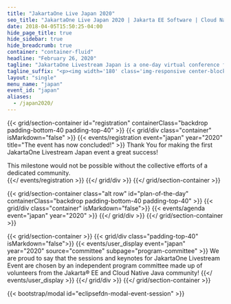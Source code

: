 ```yaml
---
title: "JakartaOne Live Japan 2020"
seo_title: "JakartaOne Live Japan 2020 | Jakarta EE Software | Cloud Native"
date: 2018-04-05T15:50:25-04:00
hide_page_title: true
hide_sidebar: true
hide_breadcrumb: true
container: "container-fluid"
headline: "February 26, 2020"
tagline: "JakartaOne Livestream Japan is a one-day virtual conference for engineers and business leaders on Jakarta ™ EE and its peripheral technologies focused on developing cloud-native Java applications."
tagline_suffix: "<p><img width='180' class='img-responsive center-block' src='/images/jakarta/jakarta-ee-logo.svg' alt='Jakarta EE: The New Home of Cloud Native Java'></p>"
layout: "single"
menu_name: "japan"
event_id: "japan"
aliases:
  - /japan2020/
---
```


<!-- Add registration using legacy CSS -->
{{< grid/section-container id="registration" containerClass="backdrop padding-bottom-40 padding-top-40" >}}
  {{< grid/div class="container" isMarkdown="false" >}}
    {{< events/registration event="japan" year="2020"  title="The event has now concluded!" >}}
Thank You for making the first JakartaOne Livestream Japan event a great success!

This milestone would not be possible without the collective efforts of a dedicated community.  
    {{</ events/registration >}}
  {{</ grid/div >}}
{{</ grid/section-container >}}

<!-- Add agenda using legacy CSS -->
{{< grid/section-container class="alt row" id="plan-of-the-day" containerClass="backdrop padding-bottom-40 padding-top-40" >}}
  {{< grid/div class="container" isMarkdown="false">}}
    {{< events/agenda event="japan" year="2020" >}}
  {{</ grid/div >}}
{{</ grid/section-container >}}

<!-- Add user carousel for committee -->
{{< grid/section-container >}}
  {{< grid/div class="padding-top-40" isMarkdown="false">}}
    {{< events/user_display event="japan" year="2020"  source="committee" subpage="program-committee" >}}
We are proud to say that the sessions and keynotes for JakartaOne Livestream Event are chosen by an independent program committee made up of volunteers from the Jakarta&reg; EE and Cloud Native Java community!
    {{</ events/user_display >}}
  {{</ grid/div >}}
{{</ grid/section-container >}}
<!-- Add modal for use w/ agenda -->
{{< bootstrap/modal id="eclipsefdn-modal-event-session" >}}
